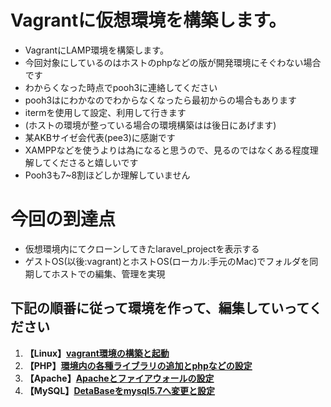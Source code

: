 # Vagrantに仮想環境を構築します。
- VagrantにLAMP環境を構築します。
- 今回対象にしているのはホストのphpなどの版が開発環境にそぐわない場合です
- わからくなった時点でpooh3に連絡してください
- pooh3はにわかなのでわからなくなったら最初からの場合もあります
- itermを使用して設定、利用して行きます
- (ホストの環境が整っている場合の環境構築はは後日にあげます)
- 某AKBサイゼ会代表(pee3)に感謝です
- XAMPPなどを使うよりは為になると思うので、見るのではなくある程度理解してくださると嬉しいです
- Pooh3も7~8割ほどしか理解していません
# 今回の到達点
- 仮想環境内にてクローンしてきたlaravel_projectを表示する
- ゲストOS(以後:vagrant)とホストOS(ローカル:手元のMac)でフォルダを同期してホストでの編集、管理を実現


## 下記の順番に従って環境を作って、編集していってください
1. __【Linux】[vagrant環境の構築と起動](/vagrant/laravelを使えるvagrant環境の構築.md)__
2. __【PHP】[環境内の各種ライブラリの追加とphpなどの設定](/vagrant/環境内の各種ライブラリの追加とphpなどの設定.md)__
3. __【Apache】[Apacheとファイアウォールの設定](/vagrant/Apacheとファイアウォールの設定.md)__
4. __【MySQL】[DetaBaseをmysql5.7へ変更と設定](/vagrant/DetaBaseをmysql5.7へ変更.md)__



